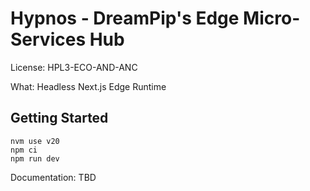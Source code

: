# Hypnos - DreamPip's Edge Micro-Services Hub
License: HPL3-ECO-AND-ANC

What: Headless Next.js Edge Runtime

## Getting Started
```
nvm use v20
npm ci
npm run dev
```

Documentation: TBD
